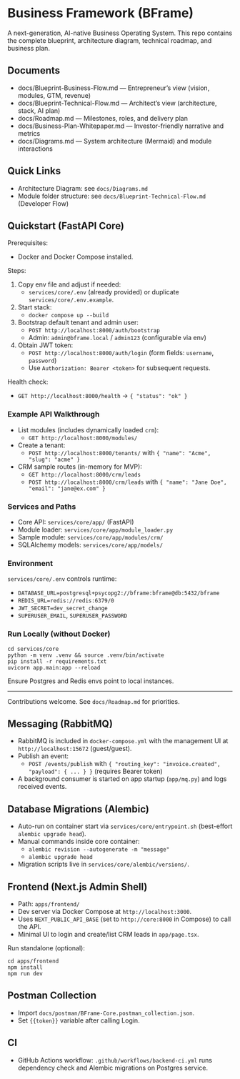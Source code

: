 # Business Framework (BFrame)

A next-generation, AI-native Business Operating System. This repo contains the complete blueprint, architecture diagram, technical roadmap, and business plan.

## Documents
- docs/Blueprint-Business-Flow.md — Entrepreneur’s view (vision, modules, GTM, revenue)
- docs/Blueprint-Technical-Flow.md — Architect’s view (architecture, stack, AI plan)
- docs/Roadmap.md — Milestones, roles, and delivery plan
- docs/Business-Plan-Whitepaper.md — Investor-friendly narrative and metrics
- docs/Diagrams.md — System architecture (Mermaid) and module interactions

## Quick Links
- Architecture Diagram: see `docs/Diagrams.md`
- Module folder structure: see `docs/Blueprint-Technical-Flow.md` (Developer Flow)

## Quickstart (FastAPI Core)

Prerequisites:
- Docker and Docker Compose installed.

Steps:
1. Copy env file and adjust if needed:
   - `services/core/.env` (already provided) or duplicate `services/core/.env.example`.
2. Start stack:
   - `docker compose up --build`
3. Bootstrap default tenant and admin user:
   - `POST http://localhost:8000/auth/bootstrap`
   - Admin: `admin@bframe.local` / `admin123` (configurable via env)
4. Obtain JWT token:
   - `POST http://localhost:8000/auth/login` (form fields: `username`, `password`)
   - Use `Authorization: Bearer <token>` for subsequent requests.

Health check:
- `GET http://localhost:8000/health` → `{ "status": "ok" }`

### Example API Walkthrough
- List modules (includes dynamically loaded `crm`):
  - `GET http://localhost:8000/modules/`
- Create a tenant:
  - `POST http://localhost:8000/tenants/` with `{ "name": "Acme", "slug": "acme" }`
- CRM sample routes (in-memory for MVP):
  - `GET http://localhost:8000/crm/leads`
  - `POST http://localhost:8000/crm/leads` with `{ "name": "Jane Doe", "email": "jane@ex.com" }`

### Services and Paths
- Core API: `services/core/app/` (FastAPI)
- Module loader: `services/core/app/module_loader.py`
- Sample module: `services/core/app/modules/crm/`
- SQLAlchemy models: `services/core/app/models/`

### Environment
`services/core/.env` controls runtime:
- `DATABASE_URL=postgresql+psycopg2://bframe:bframe@db:5432/bframe`
- `REDIS_URL=redis://redis:6379/0`
- `JWT_SECRET=dev_secret_change`
- `SUPERUSER_EMAIL`, `SUPERUSER_PASSWORD`

### Run Locally (without Docker)
```
cd services/core
python -m venv .venv && source .venv/bin/activate
pip install -r requirements.txt
uvicorn app.main:app --reload
```
Ensure Postgres and Redis envs point to local instances.

---

Contributions welcome. See `docs/Roadmap.md` for priorities.

## Messaging (RabbitMQ)
- RabbitMQ is included in `docker-compose.yml` with the management UI at `http://localhost:15672` (guest/guest).
- Publish an event:
  - `POST /events/publish` with `{ "routing_key": "invoice.created", "payload": { ... } }` (requires Bearer token)
- A background consumer is started on app startup (`app/mq.py`) and logs received events.

## Database Migrations (Alembic)
- Auto-run on container start via `services/core/entrypoint.sh` (best-effort `alembic upgrade head`).
- Manual commands inside core container:
  - `alembic revision --autogenerate -m "message"`
  - `alembic upgrade head`
- Migration scripts live in `services/core/alembic/versions/`.

## Frontend (Next.js Admin Shell)
- Path: `apps/frontend/`
- Dev server via Docker Compose at `http://localhost:3000`.
- Uses `NEXT_PUBLIC_API_BASE` (set to `http://core:8000` in Compose) to call the API.
- Minimal UI to login and create/list CRM leads in `app/page.tsx`.

Run standalone (optional):
```
cd apps/frontend
npm install
npm run dev
```

## Postman Collection
- Import `docs/postman/BFrame-Core.postman_collection.json`.
- Set `{{token}}` variable after calling Login.

## CI
- GitHub Actions workflow: `.github/workflows/backend-ci.yml` runs dependency check and Alembic migrations on Postgres service.

